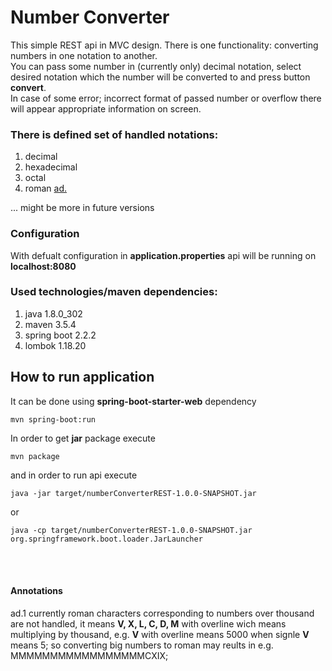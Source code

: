 # Number Converter 

This simple REST api in MVC design.
There is one functionality: converting numbers in one notation to another.<br>
You can pass some number in (currently only) decimal notation, select desired notation which the number will be converted to and press button **convert**.<br>
In case of some error; incorrect format of passed number or overflow there will appear appropriate information on screen.

### There is defined set of handled notations:
  1. decimal
  2. hexadecimal
  3. octal
  4. roman [ad.](#ad1)
<!-- ![](https://render.githubusercontent.com/render/math?math=e%5E%7Bi%20%5Cpi%7D%20%3D%20-1&mode=inline) -->

  ... might be more in future versions
  
### Configuration
With defualt configuration in __**application.properties**__ api will be running on __localhost:8080__
  
### Used technologies/maven dependencies:
  1. java 1.8.0_302
  2. maven 3.5.4
  3. spring boot 2.2.2
  4. lombok 1.18.20
 
 ## How to run application
 
 It can be done using **spring-boot-starter-web** dependency
 ```shell
 mvn spring-boot:run
 ```
 
 In order to get **jar** package execute
 ```shell
 mvn package
 ```
 and in order to run api execute
 ```shell
 java -jar target/numberConverterREST-1.0.0-SNAPSHOT.jar
 ```
 or
 ```shell
 java -cp target/numberConverterREST-1.0.0-SNAPSHOT.jar org.springframework.boot.loader.JarLauncher 
 ```
 
 
 <br><br>
 #### Annotations
 ad.1<a id="ad1"></a>
 currently roman characters corresponding to numbers over thousand are not handled, it means **V, X, L, C, D, M** with overline wich means multiplying by thousand, e.g. **V** with overline means 5000 when signle **V** means 5; so converting big numbers to roman may reults in e.g. MMMMMMMMMMMMMMMMMCXIX;

 
